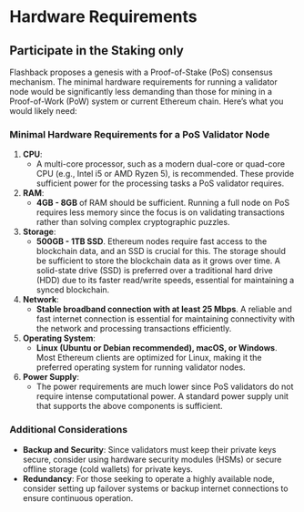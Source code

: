 # Hardware Requirements

## Participate in the Staking only

Flashback proposes a genesis with a Proof-of-Stake (PoS) consensus mechanism. The minimal hardware requirements for running a validator node would be significantly less demanding than those for mining in a Proof-of-Work (PoW) system or current Ethereum chain. Here’s what you would likely need:

### Minimal Hardware Requirements for a PoS Validator Node

1. **CPU**:
   * A multi-core processor, such as a modern dual-core or quad-core CPU (e.g., Intel i5 or AMD Ryzen 5), is recommended. These provide sufficient power for the processing tasks a PoS validator requires.
2. **RAM**:
   * **4GB - 8GB** of RAM should be sufficient. Running a full node on PoS requires less memory since the focus is on validating transactions rather than solving complex cryptographic puzzles.
3. **Storage**:
   * **500GB - 1TB SSD**. Ethereum nodes require fast access to the blockchain data, and an SSD is crucial for this. The storage should be sufficient to store the blockchain data as it grows over time. A solid-state drive (SSD) is preferred over a traditional hard drive (HDD) due to its faster read/write speeds, essential for maintaining a synced blockchain.
4. **Network**:
   * **Stable broadband connection with at least 25 Mbps**. A reliable and fast internet connection is essential for maintaining connectivity with the network and processing transactions efficiently.
5. **Operating System**:
   * **Linux (Ubuntu or Debian recommended), macOS, or Windows**. Most Ethereum clients are optimized for Linux, making it the preferred operating system for running validator nodes.
6. **Power Supply**:
   * The power requirements are much lower since PoS validators do not require intense computational power. A standard power supply unit that supports the above components is sufficient.

### Additional Considerations

* **Backup and Security**: Since validators must keep their private keys secure, consider using hardware security modules (HSMs) or secure offline storage (cold wallets) for private keys.
* **Redundancy**: For those seeking to operate a highly available node, consider setting up failover systems or backup internet connections to ensure continuous operation.

